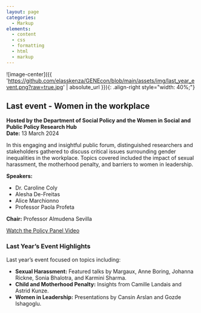 ```yaml
---
layout: page
categories:
  - Markup
elements:
  - content
  - css
  - formatting
  - html
  - markup  
---
```


![image-center]({{ 'https://github.com/elasskenza/GENEcon/blob/main/assets/img/last_year_event.png?raw=true.jpg' | absolute_url }}){: .align-right style="width: 40%;"}


## Last event - Women in the workplace

**Hosted by the Department of Social Policy and the Women in Social and Public Policy Research Hub**  
**Date:** 13 March 2024

In this engaging and insightful public forum, distinguished researchers and stakeholders gathered to discuss critical issues surrounding gender inequalities in the workplace. Topics covered included the impact of sexual harassment, the motherhood penalty, and barriers to women in leadership.

**Speakers:**  
- Dr. Caroline Coly  
- Alesha De-Freitas  
- Alice Marchionno  
- Professor Paola Profeta  

**Chair:** Professor Almudena Sevilla  

[Watch the Policy Panel Video](https://www.youtube.com/watch?v=i6bfPRIth1o)

### Last Year’s Event Highlights

Last year’s event focused on topics including:
- **Sexual Harassment:** Featured talks by Margaux, Anne Boring, Johanna Rickne, Sonia Bhalotra, and Karmini Sharma.
- **Child and Motherhood Penalty:** Insights from Camille Landais and Astrid Kunze.
- **Women in Leadership:** Presentations by Cansin Arslan and Gozde Ishagoglu.

